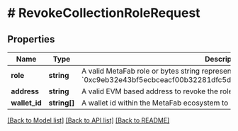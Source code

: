 # # RevokeCollectionRoleRequest

## Properties

Name | Type | Description | Notes
------------ | ------------- | ------------- | -------------
**role** | **string** | A valid MetaFab role or bytes string representing a role, such as &#x60;minter&#x60; or &#x60;0xc9eb32e43bf5ecbceacf00b32281dfc5d6d700a0db676ea26ccf938a385ac3b7&#x60; |
**address** | **string** | A valid EVM based address to revoke the role from. | [optional]
**wallet_id** | **string[]** | A wallet id within the MetaFab ecosystem to revoke the role from. | [optional]

[[Back to Model list]](../../README.md#models) [[Back to API list]](../../README.md#endpoints) [[Back to README]](../../README.md)
